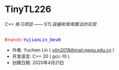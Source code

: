# TinyTL226
###### C++ 练习项目 —— STL容器和常用算法的实现

<kbd><font color=red>Branch:</font></kbd><kbd><font color=blue>YujianLin_Dev0</font></kbd>

- 作者: Yuchien Lin ( yjlin2018@mail.nwpu.edu.cn )
- 开发语言: C++ 20 ( gcc-10 )
- 创建日期: 2020年4月21日
